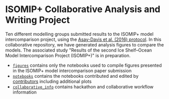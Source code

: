 # ISOMIP+ Collaborative Analysis and Writing Project

Ten different modelling groups submitted results to the ISOMIP+ model intercomparison project, using the [Asay-Davis et al. (2016) protocol](https://gmd.copernicus.org/articles/9/2471/2016/). In this collaborative repository, we have generated analysis figures to compare the models. The associated study "Results of the second Ice Shelf–Ocean Model Intercomparison Project (ISOMIP+)" is in preparation.


- [`figures`](https://github.com/misomip/isomip-plus/tree/main/figures) contains only the notebooks used to compile figures presented in the ISOMIP+ model intercomparison paper submission
- [`notebooks`](https://github.com/misomip/isomip-plus/tree/main/notebooks) contains the notebooks contributed and edited by [contributors](https://github.com/misomip/isomip-plus/graphs/contributors) including additional plots
- [`collaborative_info`](https://github.com/misomip/isomip-plus/tree/main/collaborative_info) contains hackathon and collaborative workflow information